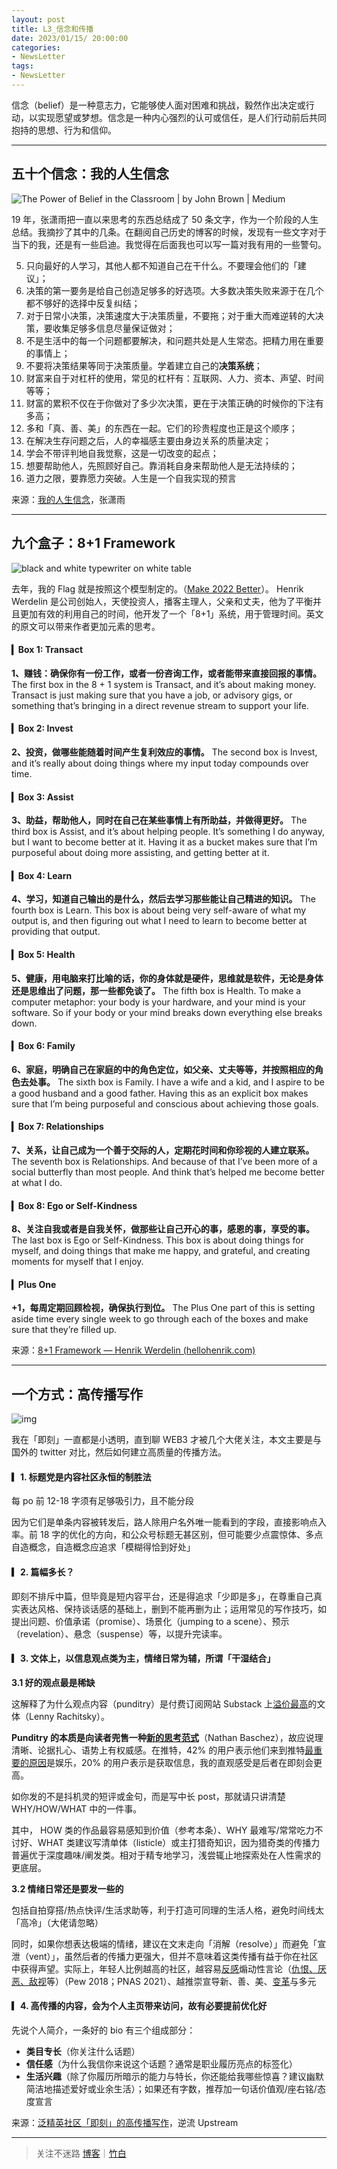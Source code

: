 ```yaml
---
layout: post
title: L3_信念和传播
date: 2023/01/15/ 20:00:00
categories:
- NewsLetter
tags:
- NewsLetter
---
```


信念（belief）是一种意志力，它能够使人面对困难和挑战，毅然作出决定或行动，以实现愿望或梦想。信念是一种内心强烈的认可或信任，是人们行动前后共同抱持的思想、行为和信仰。

---

## 五十个信念：我的人生信念

![The Power of Belief in the Classroom | by John Brown | Medium](https://pics.naaln.com/blog/2023-01-15-1*d0UoQPRT5m4LthFJKTMjbg.jpeg-basicBlog)

19 年，张潇雨把一直以来思考的东西总结成了 50 条文字，作为一个阶段的人生总结。我摘抄了其中的几条。在翻阅自己历史的博客的时候，发现有一些文字对于当下的我，还是有一些启迪。我觉得在后面我也可以写一篇对我有用的一些警句。

5. 只向最好的人学习，其他人都不知道自己在干什么。不要理会他们的「建议」；
6. 决策的第一要务是给自己创造足够多的好选项。大多数决策失败来源于在几个都不够好的选择中反复纠结；
7. 对于日常小决策，决策速度大于决策质量，不要拖；对于重大而难逆转的大决策，要收集足够多信息尽量保证做对；
8. 不是生活中的每一个问题都要解决，和问题共处是人生常态。把精力用在重要的事情上；
9. 不要将决策结果等同于决策质量。学着建立自己的**决策系统**；
10. 财富来自于对杠杆的使用，常见的杠杆有：互联网、人力、资本、声望、时间等等；
11. 财富的累积不仅在于你做对了多少次决策，更在于决策正确的时候你的下注有多高；
12. 多和「真、善、美」的东西在一起。它们的珍贵程度也正是这个顺序；
13. 在解决生存问题之后，人的幸福感主要由身边关系的质量决定；
14. 学会不带评判地自我觉察，这是一切改变的起点；
15. 想要帮助他人，先照顾好自己。靠消耗自身来帮助他人是无法持续的；
16. 道力之限，要靠愿力突破。人生是一个自我实现的预言

来源：[我的人生信念](https://weibo.com/1977585731/HmF3Uh1Gs)，张潇雨

---

## 九个盒子：8+1 Framework

![black and white typewriter on white table](https://pics.naaln.com/blog/2023-01-15-2023-01-15-32d2985ac9c0.jpeg-basicBlog)

去年，我的 Flag 就是按照这个模型制定的。（[Make 2022 Better](https://blog.naaln.com/2022/02/make-better/)）。
Henrik Werdelin 是公司创始人，天使投资人，播客主理人，父亲和丈夫，他为了平衡并且更加有效的利用自己的时间，他开发了一个「8+1」系统，用于管理时间。英文的原文可以带来作者更加元素的思考。

#### ▎Box 1: Transact

**1、赚钱：确保你有一份工作，或者一份咨询工作，或者能带来直接回报的事情。**
The first box in the 8 + 1 system is Transact, and it’s about making money.
Transact is just making sure that you have a job, or advisory gigs, or something that’s bringing in a direct revenue stream to support your life.

#### ▎Box 2: Invest

**2、投资，做哪些能随着时间产生复利效应的事情。**
The second box is Invest, and it’s really about doing things where my input today compounds over time.

#### ▎Box 3: Assist

**3、助益，帮助他人，同时在自己在某些事情上有所助益，并做得更好。**
The third box is Assist, and it’s about helping people. It’s something I do anyway, but I want to become better at it. Having it as a bucket makes sure that I’m purposeful about doing more assisting, and getting better at it.

#### ▎Box 4: Learn

**4、学习，知道自己输出的是什么，然后去学习那些能让自己精进的知识。**
The fourth box is Learn. This box is about being very self-aware of what my output is, and then figuring out what I need to learn to become better at providing that output.

#### ▎Box 5: Health

**5、健康，用电脑来打比喻的话，你的身体就是硬件，思维就是软件，无论是身体还是思维出了问题，那一些都免谈了。**
The fifth box is Health.
To make a computer metaphor: your body is your hardware, and your mind is your software. So if your body or your mind breaks down everything else breaks down.

#### ▎Box 6: Family

**6、家庭，明确自己在家庭的中的角色定位，如父亲、丈夫等等，并按照相应的角色去处事。**
The sixth box is Family. I have a wife and a kid, and I aspire to be a good husband and a good father. Having this as an explicit box makes sure that I’m being purposeful and conscious about achieving those goals.

#### ▎Box 7: Relationships

**7、关系，让自己成为一个善于交际的人，定期花时间和你珍视的人建立联系。**
The seventh box is Relationships.
And because of that I’ve been more of a social butterfly than most people. And think that’s helped me become better at what I do.

#### ▎Box 8: Ego or Self-Kindness

**8、关注自我或者是自我关怀，做那些让自己开心的事，感恩的事，享受的事。**
The last box is Ego or Self-Kindness.
This box is about doing things for myself, and doing things that make me happy, and grateful, and creating moments for myself that I enjoy.

#### ▎Plus One

**+1，每周定期回顾检视，确保执行到位。**
The Plus One part of this is setting aside time every single week to go through each of the boxes and make sure that they’re filled up.

来源：[8+1 Framework — Henrik Werdelin (hellohenrik.com)](https://hellohenrik.com/81-framework)

---

## 一个方式：高传播写作

![img](https://pics.naaln.com/blog/2023-01-15-tu_chong_chuang_yi_-247478085846565342.jpg-basicBlog)

我在「即刻」一直都是小透明，直到聊 WEB3 才被几个大佬关注，本文主要是与国外的 twitter 对比，然后如何建立高质量的传播方法。

#### ▎1. 标题党是内容社区永恒的制胜法

每 po 前 12-18 字须有足够吸引力，且不能分段

因为它们是单条内容被转发后，路人除用户名外唯一能看到的字段，直接影响点入率。前 18 字的优化的方向，和公众号标题无甚区别，但可能要少点震惊体、多点自造概念，自造概念应追求「模糊得恰到好处」

#### ▎2. 篇幅多长？

即刻不排斥中篇，但毕竟是短内容平台，还是得追求「少即是多」，在尊重自己真实表达风格、保持谈话感的基础上，删到不能再删为止；运用常见的写作技巧，如提出问题、价值承诺（promise）、场景化（jumping to a scene）、预示（revelation）、悬念（suspense）等，以提升完读率。

#### ▎3. 文体上，以信息观点类为主，情绪日常为辅，所谓「干湿结合」

**3.1 好的观点最是稀缺**

这解释了为什么观点内容（punditry）是付费订阅网站 Substack 上[溢价最高](https://on.substack.com/p/how-lenny-rachitsky-earned-65000?r=akac)的文体（Lenny Rachitsky）。

**Punditry 的本质是向读者兜售一种**[**新的思考范式**](https://future.a16z.com/creator-platforms-neglect-the-sell/)（Nathan Baschez），故应说理清晰、论据扎心、语势上有权威感。在推特，42% 的用户表示他们来到推特[最重要的原因](https://www.pewresearch.org/internet/2021/11/15/1-the-views-and-experiences-of-u-s-adult-twitter-users/)是娱乐，20% 的用户表示是获取信息，我的直观感受是后者在即刻会更高。

如你发的不是抖机灵的短评或金句，而是写中长 post，那就请只讲清楚 WHY/HOW/WHAT 中的一件事。

其中， HOW 类的作品最容易感知到价值（参考本条）、WHY 最难写/常常吃力不讨好、WHAT 类建议写清单体（listicle）或主打猎奇知识，因为猎奇类的传播力普遍优于深度趣味/阐发类。相对于精专地学习，浅尝辄止地探索处在人性需求的更底层。

**3.2 情绪日常还是要发一些的**

包括自拍穿搭/热点快评/生活求助等，利于打造可同理的生活人格，避免时间线太「高冷」（大佬请忽略）

同时，如果你想表达极端的情绪，建议在文末走向「消解（resolve）」而避免「宣泄（vent）」，虽然后者的传播力更强大，但并不意味着这类传播有益于你在社区中获得声望。实际上，年轻人比例越高的社区，越容易[反感](https://www.pewresearch.org/fact-tank/2015/11/20/40-of-millennials-ok-with-limiting-speech-offensive-to-minorities/)煽动性言论（[仇恨、厌恶、敌视](https://www.pnas.org/content/118/26/e2024292118)等）（Pew 2018；PNAS 2021）、越推崇宣导新、善、美、[变革](https://www.standard.co.uk/tech/demos-facebook-young-people-social-media-a3942121.html)与多元

#### ▎4. 高传播的内容，会为个人主页带来访问，故有必要提前优化好

先说个人简介，一条好的 bio 有三个组成部分：

- **类目专长**（你关注什么话题）
- **信任感**（为什么我信你来说这个话题？通常是职业履历亮点的标签化）
- **生活兴趣**（除了你履历所暗示的能力与特长，你还能给我哪些惊喜？建议幽默简洁地描述爱好或业余生活）；如果还有字数，推荐加一句话价值观/座右铭/态度宣言

来源：[泛精英社区「即刻」的高传播写作](https://zhiy.cc/letter/1624)，逆流 Upstream

---

> 关注不迷路 [博客](https://blog.naaln.com/)｜[竹白](https://space.zhubai.love/)
